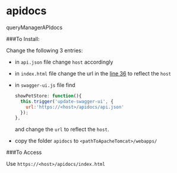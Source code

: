 # apidocs
queryManagerAPIdocs

###To Install:

Change the following 3 entries:
- in `api.json` file change `host` accordingly
- in `index.html` file change the url in the [line 36](https://github.com/3cixty/apidocs/blob/master/index.html#L36) to reflect the `host`
- in `swagger-ui.js` file find 

  ``` javascript
  showPetStore: function(){
    this.trigger('update-swagger-ui', {
      url:'https://<host>/apidocs/api.json'
    });
  },
  ```
  and change the `url` to reflect the `host`.
- copy the folder `apidocs` to `<pathToApacheTomcat>/webapps/`

###To Access 

Use `https://<host>/apidocs/index.html`

